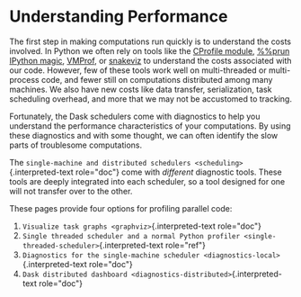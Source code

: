 # Understanding Performance

The first step in making computations run quickly is to understand the
costs involved. In Python we often rely on tools like the [CProfile
module](https://docs.python.org/3/library/profile.html), [%%prun IPython
magic](https://ipython.readthedocs.io/en/stable/interactive/magics.html#magic-prun),
[VMProf](https://vmprof.readthedocs.io/en/latest/), or
[snakeviz](https://jiffyclub.github.io/snakeviz/) to understand the
costs associated with our code. However, few of these tools work well on
multi-threaded or multi-process code, and fewer still on computations
distributed among many machines. We also have new costs like data
transfer, serialization, task scheduling overhead, and more that we may
not be accustomed to tracking.

Fortunately, the Dask schedulers come with diagnostics to help you
understand the performance characteristics of your computations. By
using these diagnostics and with some thought, we can often identify the
slow parts of troublesome computations.

The
`single-machine and distributed schedulers <scheduling>`{.interpreted-text
role="doc"} come with *different* diagnostic tools. These tools are
deeply integrated into each scheduler, so a tool designed for one will
not transfer over to the other.

These pages provide four options for profiling parallel code:

1.  `Visualize task graphs <graphviz>`{.interpreted-text role="doc"}
2.  `Single threaded scheduler and a normal Python profiler <single-threaded-scheduler>`{.interpreted-text
    role="ref"}
3.  `Diagnostics for the single-machine scheduler <diagnostics-local>`{.interpreted-text
    role="doc"}
4.  `Dask distributed dashboard <diagnostics-distributed>`{.interpreted-text
    role="doc"}
